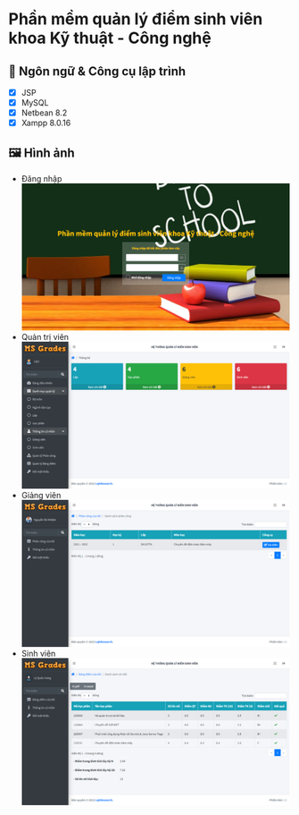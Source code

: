 # Phần mềm quản lý điểm sinh viên khoa Kỹ thuật - Công nghệ

## :pushpin: Ngôn ngữ & Công cụ lập trình
 - [x] JSP
 - [x] MySQL
 - [x] Netbean 8.2
 - [x] Xampp 8.0.16

## :framed_picture: Hình ảnh
- Đăng nhập
![Đăng nhập](./web/assets/img/github/login.png)
- Quản trị viên
![Quản trị viên](./web/assets/img/github/admin.png)
- Giảng viên
![Giảng viên](./web/assets/img/github/teacher.png)
- Sinh viên
![Sinh viên](./web/assets/img/github/student.png)